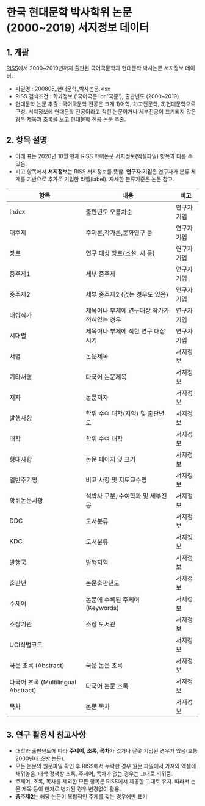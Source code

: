 # 한국 현대문학 박사학위 논문(2000~2019) 서지정보 데이터

## 1. 개괄
[RISS](http://www.riss.kr/search/Search.do?detailSearch=true&viewYn=OP&query=&queryText=znMajor%2C%EA%B5%AD%EC%96%B4%EA%B5%AD%EB%AC%B8%40op%2COR%40znMajor%2C%EA%B5%AD%EB%AC%B8%40op%2COR&strQuery=&iStartCount=0&iGroupView=5&icate=bib_t&colName=bib_t&exQuery=&pageScale=100&strSort=DATE&order=%2FDESC&onHanja=false&keywordOption=0&searchGubun=true&p_year1=&p_year2=&dorg_storage=&mat_type=&mat_subtype=T1%2CT2&fulltext_kind=&t_gubun=&learning_type=&language_code=&ccl_code=&language=&inside_outside=&fric_yn=&image_yn=&regnm=&gubun=&kdc=&ttsUseYn=&resultSearch=false&listFlag=&h_groupByField=&orderBy=#redirect)에서 2000~2019년까지 출판된 국어국문학과 현대문학 박사논문 서지정보 데이터.

* 파일명 : 200805_현대문학_박사논문.xlsx
* RISS 검색조건 : 학과정보 ('국어국문' or '국문'), 출판년도 (2000~2019)
* 현대문학 논문 추출 : 국어국문학 전공은 크게 1)어학, 2)고전문학, 3)현대문학으로 구성. 서지정보에 현대문학 전공이라고 적힌 논문이거나 세부전공이 표기되지 않은 경우 제목과 초록을 보고 현대문학 전공 논문 추출.


## 2. 항목 설명
* 아래 표는 2020년 10월 현재 RISS 학위논문 서지정보(엑셀파일) 항목과 다를 수 있음.
* 비고 항목에서 **서지정보**는 RISS 서지정보를 뜻함. **연구자 기입**은 연구자가 분류 체계를 기반으로 추가로 기입한 라벨(label). 자세한 분류기준은 논문 참고.

|항목|내용|비고|
|------|---|---|
|Index|출판년도 오름차순|연구자 기입|
|대주제|주제론,작가론,문화연구 등|연구자 기입|
|장르|연구 대상 장르(소설, 시 등)|연구자 기입|
|중주제1|세부 중주제|연구자 기입|
|중주제2|세부 중주제2 (없는 경우도 있음)|연구자 기입|
|대상작가|제목이나 부제에 연구대상 작가가 적혀있는 경우|연구자 기입|
|시대별|제목이나 부제에 적힌 연구 대상시기|연구자 기입|
|서명|논문제목|서지정보|
|기타서명|다국어 논문제목|서지정보|
|저자|논문저자|서지정보|
|발행사항|학위 수여 대학(지역) 및 출판년도|서지정보|
|대학|학위 수여 대학|서지정보|
|형태사항|논문 페이지 및 크기|서지정보|
|일반주기명|비고 사항 및 지도교수명|서지정보|
|학위논문사항|석박사 구분, 수여학과 및 세부전공|서지정보|
|DDC|도서분류|서지정보|
|KDC|도서분류|서지정보|
|발행국|발행지역|서지정보|
|출판년|논문출판년도|서지정보|
|주제어|논문에 수록된 주제어(Keywords)|서지정보|
|소장기관|소장 도서관|서지정보|
|UCI식별코드||서지정보|
|국문 초록 (Abstract)|국문 논문 초록|서지정보|
|다국어 초록 (Multilingual Abstract)|다국어 논문 초록|서지정보|
|목차|논문 목차|서지정보|

## 3. 연구 활용시 참고사항
* 대학과 출판년도에 따라 **주제어**, **초록**, **목차**가 없거나 잘못 기입된 경우가 있음(보통 2000년대 초반 논문).
* 모든 논문의 원문파일 확인 후 RISS에서 누락한 경우 원문 파일에서 가져와 엑셀에 채워놓음. 대학 정책상 초록, 주제어, 목차가 없는 경우는 그대로 비워둠.
* 주제어, 초록, 목차를 제외한 모든 항목은 RISS에서 제공한 그대로 유지. 따라서 논문 제목 등이 한자로 병기된 경우 변경없이 활용.
* **중주제2**는 해당 논문이 복합적인 주제를 갖는 경우에만 표기 
